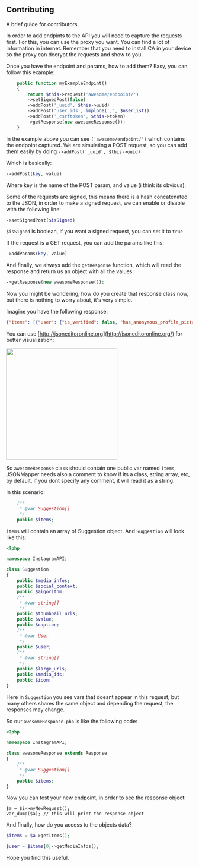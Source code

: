 ## Contributing

A brief guide for contributors.

In order to add endpints to the API you will need to capture the requests first. For this, you can use the proxy you want. You can find a lot of information in internet. Remember that you need to install CA in your device so the proxy can decrypt the requests and show to you.


Once you have the endpoint and params, how to add them? Easy, you can follow this example:

```php
    public function myExampleEndpint()
    {
        return $this->request('awesome/endpoint/')
        ->setSignedPost(false)
        ->addPost('_uuid', $this->uuid)
        ->addPost('user_ids', implode(',', $userList))
        ->addPost('_csrftoken', $this->token)
        ->getResponse(new awesomeResponse());
    }
```

In the example above you can see `('awesome/endpoint/')` which contains the endpoint captured. We are simulating a POST request, so you can add them easily by doing `->addPost('_uuid', $this->uuid)`

Which is basically:

```php
->addPost(key, value)
```

Where key is the name of the POST param, and value (i think its obvious).

Some of the requests are signed, this means there is a hash concatenated to the JSON, in order to make a signed request, we can enable or disable with the following line:

```php
->setSignedPost($isSigned)
```

`$isSigned` is boolean, if you want a signed request, you can set it to `true`

If the request is a GET request, you can add the params like this:

```php
->addParams(key, value)
```

And finally, we always add the `getResponse` function, which will read the response and return us an object with all the values:

```php
->getResponse(new awesomeResponse());
```

Now you might be wondering, how do you create that response class now, but there is nothing to worry about, it's very simple.

Imagine you have the following response:

```json
{"items": [{"user": {"is_verified": false, "has_anonymous_profile_picture": false, "is_private": false, "full_name": "awesome", "username": "awesome", "pk": "uid", "profile_pic_url": "profilepic"}, "large_urls": [], "caption": "", "thumbnail_urls": ["thumb1", "thumb2", "thumb3", "thumb4"]}], "status": "ok"}
```

You can use [http://jsoneditoronline.org](http://jsoneditoronline.org/) for better visualization:

<img src="https://s29.postimg.org/3xyopcbg7/insta_help.jpg" width="300">

So `awesomeResponse` class should contain one public var named `items`, JSONMapper needs also a comment to know if its a class, string array, etc, by default, if you dont specify any comment, it will read it as a string.

In this scenario:

```php
    /**
     * @var Suggestion[]
     */
    public $items;
 ```
 
 `items` will contain an array of Suggestion object. And `Suggestion` will look like this:

```php
<?php

namespace InstagramAPI;

class Suggestion
{
    public $media_infos;
    public $social_context;
    public $algorithm;
    /**
     * @var string[]
     */
    public $thumbnail_urls;
    public $value;
    public $caption;
    /**
     * @var User
     */
    public $user;
    /**
     * @var string[]
     */
    public $large_urls;
    public $media_ids;
    public $icon;
}
```

Here in `Suggestion` you see vars that doesnt appear in this request, but many others shares the same object and depending the request, the responses may change.

So our `awesomeResponse.php` is like the following code:

```php
<?php

namespace InstagramAPI;

class awesomeResponse extends Response
{
    /**
     * @var Suggestion[]
     */
    public $items;
}
```

Now you can test your new endpoint, in order to see the response object:

```
$a = $i->myNewRequest();
var_dump($a); // this will print the response object
```

And finally, how do you access to the objects data? 

```php
$items = $a->getItems();

$user = $items[0]->getMediaInfos();
```

Hope you find this useful.